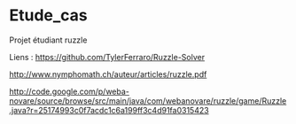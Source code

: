 # Etude_cas
Projet étudiant ruzzle

Liens :
https://github.com/TylerFerraro/Ruzzle-Solver

http://www.nymphomath.ch/auteur/articles/ruzzle.pdf

http://code.google.com/p/weba-novare/source/browse/src/main/java/com/webanovare/ruzzle/game/Ruzzle.java?r=25174993c0f7acdc1c6a199ff3c4d91fa0315423
